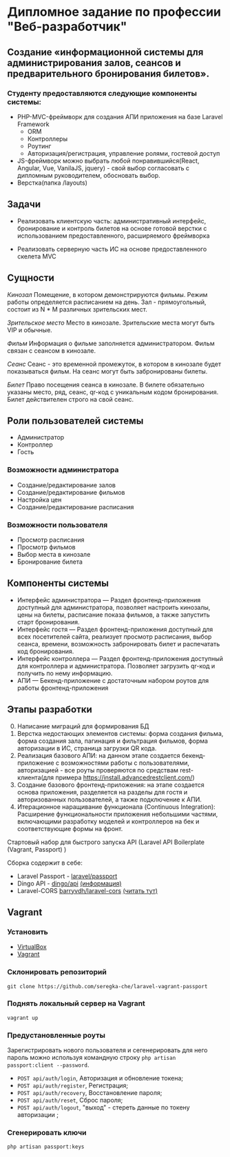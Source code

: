 # Дипломное задание по профессии "Веб-разработчик"

## Создание «информационной системы для администрирования залов, сеансов и предварительного бронирования билетов».

### Студенту предоставляются следующие компоненты системы:
* PHP-MVC-фреймворк для создания АПИ приложения на базе Laravel Framework
    * ORM
    * Контроллеры
    * Роутинг
    * Авторизация/регистрация, управление ролями, гостевой доступ
* JS-фреймворк можно выбрать любой понравившийся(React, Angular, Vue, VanilaJS, jquery) - свой выбор согласовать с дипломным руководителем, обосновать выбор.
* Верстка(папка /layouts)

## Задачи
* Реализовать клиентскую часть: административный интерфейс, бронирование и контроль билетов на основе готовой верстки с использованием предоставленного, расширяемого фреймворка

* Реализовать серверную часть ИС на основе предоставленного скелета MVC

## Сущности
*Кинозал*
Помещение, в котором демонстрируются фильмы. Режим работы определяется расписанием на день. Зал - прямоугольный, состоит из N * M различных зрительских мест.

*Зрительское место*
Место в кинозале. Зрительские места могут быть VIP и обычные. 

*Фильм*
Информация о фильме заполняется администратором. Фильм связан с сеансом в кинозале.

*Сеанс*
Сеанс - это временной промежуток, в котором в кинозале будет показываться фильм. На сеанс могут быть забронированы билеты.

*Билет*
Право посещения сеанса в кинозале. В билете обязательно указаны место, ряд, сеанс, qr-код c уникальным кодом бронирования. Билет действителен строго на свой сеанс.

## Роли пользователей системы
* Администратор
* Контроллер
* Гость

### Возможности администратора
* Создание/редактирование залов
* Создание/редактирование фильмов
* Настройка цен
* Создание/редактирование расписания

### Возможности пользователя
* Просмотр расписания
* Просмотр фильмов
* Выбор места в кинозале
* Бронирование билета

## Компоненты системы
* Интерфейс администратора — Раздел фронтенд-приложения доступный для администратора, позволяет настроить кинозалы, цены на билеты, расписание показа фильмов, а также запустить старт бронирования.
* Интерфейс гостя — Раздел фронтенд-приложения доступный для всех посетителей сайта, реализует просмотр расписания, выбор сеанса, времени,  возможность забронировать билет и распечатать код бронирования.
* Интерфейс контроллера — Раздел фронтенд-приложения доступный для контроллера и администратора. Позволяет загрузить qr-код и получить по нему информацию.
* АПИ — Бекенд-приложение с достаточным набором роутов для работы фронтенд-приложения


## Этапы разработки
0. Написание миграций для формирования БД
1. Верстка недостающих элементов системы: форма создания фильма, форма создания зала, пагинация и фильтрация фильмов, форма авторизации в ИС, страница загрузки QR кода.
2. Реализация  базового АПИ: на данном этапе создается бекенд-приложение с возможностями работы с пользователями, авторизацией -  все роуты проверяются по средствам rest-клиента(для примера https://install.advancedrestclient.com/)
3. Создание базового фронтенд-приложения: на этапе создается основа приложения, разделяется на разделы для гостя и авторизованных пользователей, а также подключение к АПИ.
4. Итерационное наращивание функционала (Continuous Integration): Расширение функциональности приложения небольшими частями, включающими разработку моделей и контроллеров на бек и соответствующие формы на фронт.

Стартовый набор для быстрого запуска API
(Laravel API Boilerplate (Vagrant, Passport)
)

Сборка содержит в себе:
* Laravel Passport - [laravel/passport](https://github.com/laravel/passport)
* Dingo API - [dingo/api](https://github.com/dingo/api) <a href="https://github.com/dingo/api/wiki/Creating-API-Endpoints" target="_blank">(информация)</a>
* Laravel-CORS [barryvdh/laravel-cors](http://github.com/barryvdh/laravel-cors) <a href="https://github.com/barryvdh/laravel-cors" target="_blank">(читать тут)</a>

## Vagrant
### Установить
* [VirtualBox](https://www.virtualbox.org/wiki/Downloads)
* [Vagrant](https://www.vagrantup.com/downloads.html)

### Склонировать репозиторий
```
git clone https://github.com/seregka-che/laravel-vagrant-passport
```
### Поднять локальный сервер на Vagrant
```
vagrant up
```
### Предустановленные роуты
Зарегистрировать нового пользователя и сегенерировать для него пароль можно используя командную строку
`php artisan passport:client --password`.

* `POST api/auth/login`, Авторизация и обновление токена;
* `POST api/auth/register`, Регистрация;
* `POST api/auth/recovery`, Восстановление пароля;
* `POST api/auth/reset`, Сброс пароля;
* `POST api/auth/logout`, "выход" - стереть данные по токену авторизации ;

### Сгенерировать ключи
```
php artisan passport:keys
```
